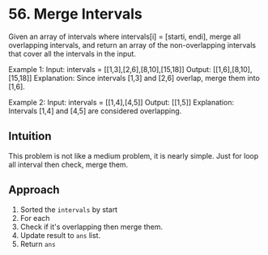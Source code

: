 # 56. Merge Intervals
Given an array of intervals where intervals[i] = [starti, endi], merge all overlapping intervals, and return an array of the non-overlapping intervals that cover all the intervals in the input.

Example 1:
Input: intervals = [[1,3],[2,6],[8,10],[15,18]]
Output: [[1,6],[8,10],[15,18]]
Explanation: Since intervals [1,3] and [2,6] overlap, merge them into [1,6].

Example 2:
Input: intervals = [[1,4],[4,5]]
Output: [[1,5]]
Explanation: Intervals [1,4] and [4,5] are considered overlapping.

## Intuition
This problem is not like a medium problem, it is nearly simple.
Just for loop all interval then check, merge them.

## Approach
1. Sorted the `intervals` by start
2. For each
3. Check if it's overlapping then merge them.
4. Update result to `ans` list.
5. Return `ans`